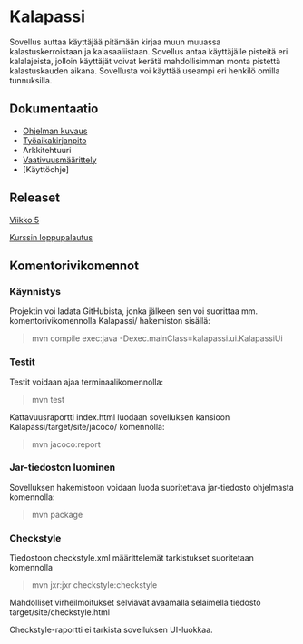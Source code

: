 # Kalapassi
Sovellus auttaa käyttäjää pitämään kirjaa muun muuassa kalastuskerroistaan ja kalasaaliistaan. Sovellus antaa käyttäjälle pisteitä eri kalalajeista, jolloin käyttäjät voivat kerätä mahdollisimman monta pistettä kalastuskauden aikana. Sovellusta voi käyttää useampi eri henkilö omilla tunnuksilla.

## Dokumentaatio
* [Ohjelman kuvaus](https://github.com/ilkkaluu/ot-harjoitustyo/blob/master/documentation/DESIGN.md)
* [Työaikakirjanpito](https://github.com/ilkkaluu/ot-harjoitustyo/blob/master/documentation/TIME.md)  
* Arkkitehtuuri  
* [Vaativuusmäärittely](https://github.com/ilkkaluu/ot-harjoitustyo/blob/master/documentation/SRS.md)  
* [Käyttöohje]

## Releaset  
[Viikko 5](https://github.com/ilkkaluu/ot-harjoitustyo/releases/tag/viikko5)

[Kurssin loppupalautus]()

## Komentorivikomennot    
### Käynnistys
Projektin voi ladata GitHubista, jonka jälkeen sen voi suorittaa mm. komentorivikomennolla Kalapassi/ hakemiston sisällä:  
>  mvn compile exec:java -Dexec.mainClass=kalapassi.ui.KalapassiUi  

### Testit  
Testit voidaan ajaa terminaalikomennolla:
> mvn test  

Kattavuusraportti index.html luodaan sovelluksen kansioon Kalapassi/target/site/jacoco/ komennolla:  
> mvn jacoco:report  

### Jar-tiedoston luominen  
Sovelluksen hakemistoon voidaan luoda suoritettava jar-tiedosto ohjelmasta komennolla:  
> mvn package
  
### Checkstyle  
Tiedostoon checkstyle.xml määrittelemät tarkistukset suoritetaan komennolla  
> mvn jxr:jxr checkstyle:checkstyle  

Mahdolliset virheilmoitukset selviävät avaamalla selaimella tiedosto target/site/checkstyle.html  

Checkstyle-raportti ei tarkista sovelluksen UI-luokkaa.

